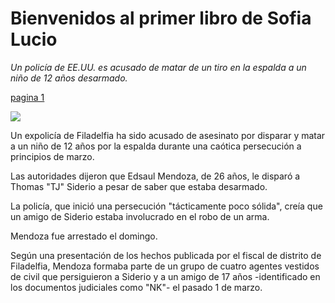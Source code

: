 # Bienvenidos al primer libro de Sofia Lucio 

*Un policía de EE.UU. es acusado de matar de un tiro en la espalda a un niño de 12 años desarmado.*

 [pagina 1](markdown.md)

 ![](toc.jpg)
 
 Un expolicía de Filadelfia ha sido acusado de asesinato por disparar y matar a un niño de 12 años por la espalda durante una caótica persecución a principios de marzo.

Las autoridades dijeron que Edsaul Mendoza, de 26 años, le disparó a Thomas "TJ" Siderio a pesar de saber que estaba desarmado.

La policía, que inició una persecución "tácticamente poco sólida", creía que un amigo de Siderio estaba involucrado en el robo de un arma.

Mendoza fue arrestado el domingo.

Según una presentación de los hechos publicada por el fiscal de distrito de Filadelfia, Mendoza formaba parte de un grupo de cuatro agentes vestidos de civil que persiguieron a Siderio y a un amigo de 17 años -identificado en los documentos judiciales como "NK"- el pasado 1 de marzo.
 
 
```{tableofcontents}
```
